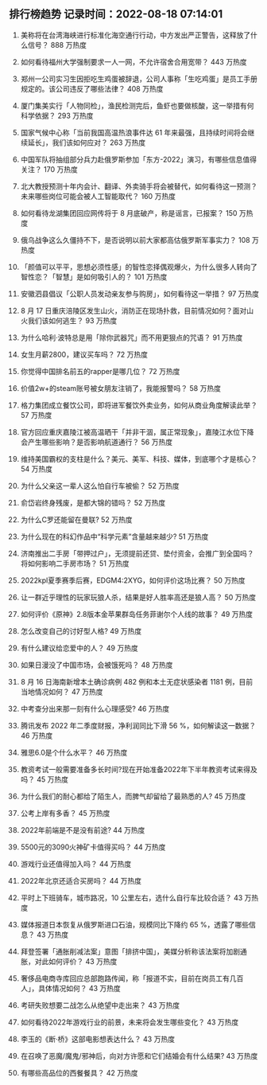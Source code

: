 
## 排行榜趋势 记录时间：2022-08-18 07:14:01
  
  1. 美称将在台湾海峡进行标准化海空通行行动，中方发出严正警告，这释放了什么信号？ 888 万热度
    
  2. 如何看待福州大学强制要求一人一网，不允许宿舍合用宽带？ 443 万热度
    
  3. 郑州一公司实习生因拒吃生鸡蛋被辞退，公司人事称「生吃鸡蛋」是员工手册规定的。该公司违反了哪些法律？ 408 万热度
    
  4. 厦门集美实行「人物同检」，渔民检测完后，鱼虾也要做核酸，这一举措有何科学依据？ 293 万热度
    
  5. 国家气候中心称「当前我国高温热浪事件达 61 年来最强，且持续时间将会继续延长」，我们该如何应对？ 263 万热度
    
  6. 中国军队将抽组部分兵力赴俄罗斯参加「东方-2022」演习，有哪些信息值得关注？ 170 万热度
    
  7. 北大教授预测十年内会计、翻译、外卖骑手将会被替代，如何看待这一预测？未来哪些岗位可能会被人工智能取代？ 160 万热度
    
  8. 如何看待龙湖集团回应网传将于 8 月底破产，称是谣言，已报案？ 150 万热度
    
  9. 俄乌战争这么久僵持不下，是否说明以前大家都高估俄罗斯军事实力？ 108 万热度
    
  10. 「颜值可以平平，思想必须性感」的智性恋择偶观爆火，为什么很多人转向了智性恋？「智慧」是如何吸引人的？ 101 万热度
    
  11. 安徽泗县倡议「公职人员发动亲友参与购房」，如何看待这一举措？ 97 万热度
    
  12. 8 月 17 日重庆涪陵区发生山火，消防正在现场扑救，目前情况如何？面对山火我们该如何逃生？ 93 万热度
    
  13. 为什么哈利·波特总是用「除你武器咒」而不用更狠点的咒语？ 91 万热度
    
  14. 女生月薪2800，建议买车吗？ 72 万热度
    
  15. 你觉得中国排名前五的rapper是哪几位？ 72 万热度
    
  16. 价值2w+的steam账号被女朋友注销了，我能报警吗？ 58 万热度
    
  17. 格力集团成立餐饮公司，即将进军餐饮外卖业务，如何从商业角度解读此举？ 57 万热度
    
  18. 官方回应重庆嘉陵江被高温晒干「并非干涸，属正常现象」，嘉陵江水位下降会产生哪些影响？是否影响航道通行？ 56 万热度
    
  19. 维持美国霸权的支柱是什么？美元、美军、科技、媒体，到底哪个才是核心？ 54 万热度
    
  20. 为什么父亲这一辈人这么怕自行车被偷？ 52 万热度
    
  21. 俞岱岩终身残废，是都大锦的错吗？ 52 万热度
    
  22. 为什么C罗还能留在曼联? 52 万热度
    
  23. 为什么现在的科幻作品中“科学元素”含量越来越少? 51 万热度
    
  24. 济南推出二手房「带押过户」，无须提前还贷、垫付资金，会推广到全国吗？将如何影响二手房市场？ 51 万热度
    
  25. 2022kpl夏季赛季后赛，EDGM4:2XYG，如何评价这场比赛？ 50 万热度
    
  26. 让一群近乎理性的玩家玩狼人杀，结果是好人胜率高还是狼人高？ 50 万热度
    
  27. 如何评价《原神》2.8版本金苹果群岛任务菲谢尔个人线的故事？ 49 万热度
    
  28. 怎么改变自己的讨好型人格? 49 万热度
    
  29. 有什么建议给恋爱中的人？ 49 万热度
    
  30. 如果日漫没了中国市场，会被饿死吗？ 48 万热度
    
  31. 8 月 16 日海南新增本土确诊病例 482 例和本土无症状感染者 1181 例，目前当地情况如何？ 47 万热度
    
  32. 中考查分出来那一刻有什么心理感受? 46 万热度
    
  33. 腾讯发布 2022 年二季度财报，净利润同比下滑 56 %，如何解读这一数据？ 46 万热度
    
  34. 雅思6.0是个什么水平？ 46 万热度
    
  35. 教资考试一般需要准备多长时间?现在开始准备2022年下半年教资考试来得及吗？ 45 万热度
    
  36. 为什么我们的耐心都给了陌生人，而脾气却留给了最熟悉的人? 45 万热度
    
  37. 公考上岸有多香？ 45 万热度
    
  38. 2022年前端是不是没有前途? 44 万热度
    
  39. 5500元的3090火神矿卡值得买吗？ 44 万热度
    
  40. 游戏行业还值得加入吗？ 44 万热度
    
  41. 2022年北京还适合买房吗？ 44 万热度
    
  42. 平时上下班骑车，城市路况，10 公里左右，选什么自行车比较合适？ 43 万热度
    
  43. 媒体报道日本恢复从俄罗斯进口石油，规模同比下降约 65 %，透露了哪些信息？ 43 万热度
    
  44. 拜登签署「通胀削减法案」意图「排挤中国」，美媒分析称该法案将加剧通胀，对此如何评价？ 43 万热度
    
  45. 奢侈品电商寺库回应总部跑路传闻，称「报道不实，目前在岗员工有几百人」，具体情况如何？ 43 万热度
    
  46. 考研失败想要二战怎么从绝望中走出来？ 43 万热度
    
  47. 如何看待2022年游戏行业的前景，未来将会发生哪些变化？ 43 万热度
    
  48. 李玉的《断·桥》这部电影想表达什么？ 43 万热度
    
  49. 在召唤了恶魔/魔鬼/邪神后，向对方许愿和它们结婚会有什么结果? 43 万热度
    
  50. 有哪些高品位的西餐餐具？ 42 万热度
    
